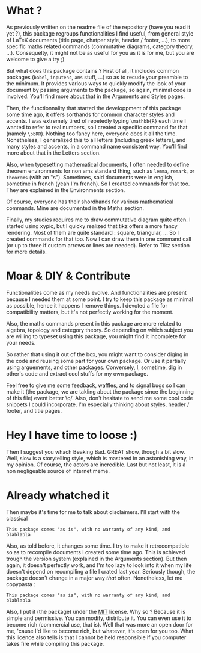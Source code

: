 # What ?

As previously written on the readme file of the repository (have you read it
yet ?), this package regroups functionalities I find useful, from general style
of LaTeX documents (title page, chatper style, header / footer, ...), to more
specific maths related commands (commutative diagrams, category theory, ...).
Consequelty, it might not be as useful for you as it is for me, but you are
welcome to give a try ;)

But what does this package contains ? First of all, it includes common packages
(`babel`, `inputenc`, `ams` stuff, ...) so as to recude your preamble to the
minimum. It provides various ways to quickly modify the look of your document
by passing arguments to the package, so again, minimal code is involved. You'll
find more about that in the Arguments and Styles pages.

Then, the functionnality that started the developpment of this package some
time ago, it offers sorthands for common character styles and accents. I was
extremely tired of repetedly typing `\mathbb{R}` each time I wanted to refer to
real numbers, so I created a specific command for that (namely `\bbRR`).
Nothing too fancy here, everyone does it all the time. Nonetheless, I
generalized this to all letters (including greek letters), and many styles and
accents, in a command name consistent way. You'll find more about that in the
Letters section.

Also, when typesetting mathematical documents, I often needed to define theorem
environments for non ams standard thing, such as `lemma`, `remark`, or
`theorems` (with an "s"). Sometimes, said documents were in english, sometime
in french (yeah I'm french). So I created commands for that too. They are
explained in the Environments section.

Of course, everyone has their shordhands for various mathematical commands.
Mine are documented in the Maths section.

Finally, my studies requires me to draw commutative diagram quite often. I
started using xypic, but I quicky realized that tikz offers a more fancy
rendering. Most of them are quite standard : square, triangular, ... So I
created commands for that too. Now I can draw them in one command call (or up
to three if custom arrows or lines are needed). Refer to Tikz section for more
details.

# Moar & DIY & Contribute

Functionalities come as my needs evolve. And functionalities are present
because I needed them at some point. I try to keep this package as minimal as
possible, hence it happens I remove things. I devoted a file for compatibility
matters, but it's not perfectly working for the moment.

Also, the maths commands present in this package are more related to algebra,
topology and category theory. So depending on which subject you are willing to
typeset using this package, you might find it incomplete for your needs.

So rather that using it out of the box, you might want to consider diging in
the code and reusing some part for your own package. Or use it partially using
arguements, and other packages. Conversely, I, sometime, dig in other's code
and extract cool stuffs for my own package.

Feel free to give me some feedback, waffles, and to signal bugs so I can make
it (the package, we are takling about the package since the beginning of this
file) event better \o/. Also, don't hesitate to send me some cool code snippets
I could incorporate. I'm especially thinking about styles, header / footer, and
title pages.

# Hey I have time to loose :)

Then I suggest you whach Beaking Bad. GREAT show, though a bit slow. Well, slow
is a storytelling style, which is mastered in an astonishing way, in my
opinion. Of course, the actors are incredible. Last but not least, it is a non
negligeable source of internet meme.

# Already whatched it

Then maybe it's time for me to talk about disclaimers. I'll start with the
classical

    This package comes "as is", with no warranty of any kind, and blablabla

Also, as told before, it changes some time. I try to make it retrocompatible so
as to recompile documents I created some time ago. This is achieved trough the
version system (explained in the Arguments section). But then again, it doesn't
perfectly work, and I'm too lazy to look into it when my life doesn't depend on
recompiling a file I crated last year. Seriously though, the package doesn't
change in a major way _that_ often. Nonetheless, let me copypasta :

    This package comes "as is", with no warranty of any kind, and blablabla

Also, I put it (the package) under the
[MIT](http://opensource.org/licenses/MIT) license. Why so ? Because it is
simple and permissive. You can modify, distribute it. You can even use it to
become rich (commercial use, that is). Well that was more an open door for me,
'cause I'd like to become rich, but whatever, it's open for you too. What this
licence also tells is that I cannot be held responsible if you computer takes
fire while compiling this package.